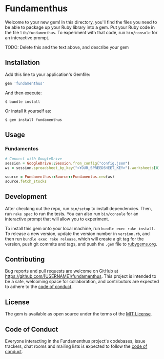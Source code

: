 # Fundamenthus

Welcome to your new gem! In this directory, you'll find the files you need to be able to package up your Ruby library into a gem. Put your Ruby code in the file `lib/fundamenthus`. To experiment with that code, run `bin/console` for an interactive prompt.

TODO: Delete this and the text above, and describe your gem

## Installation

Add this line to your application's Gemfile:

```ruby
gem 'fundamenthus'
```

And then execute:

    $ bundle install

Or install it yourself as:

    $ gem install fundamenthus

## Usage

### Fundamentos
```ruby
# Connect with GoogleDrive
session = GoogleDrive::Session.from_config("config.json")
ws = session.spreadsheet_by_key("<YOUR_SPREEDSHEET_KEY>").worksheets[0]

source = Fundamenthus::Source::Fundamentus.new(ws)
source.fetch_stocks
```


## Development

After checking out the repo, run `bin/setup` to install dependencies. Then, run `rake spec` to run the tests. You can also run `bin/console` for an interactive prompt that will allow you to experiment.

To install this gem onto your local machine, run `bundle exec rake install`. To release a new version, update the version number in `version.rb`, and then run `bundle exec rake release`, which will create a git tag for the version, push git commits and tags, and push the `.gem` file to [rubygems.org](https://rubygems.org).

## Contributing

Bug reports and pull requests are welcome on GitHub at https://github.com/[USERNAME]/fundamenthus. This project is intended to be a safe, welcoming space for collaboration, and contributors are expected to adhere to the [code of conduct](https://github.com/[USERNAME]/fundamenthus/blob/master/CODE_OF_CONDUCT.md).


## License

The gem is available as open source under the terms of the [MIT License](https://opensource.org/licenses/MIT).

## Code of Conduct

Everyone interacting in the Fundamenthus project's codebases, issue trackers, chat rooms and mailing lists is expected to follow the [code of conduct](https://github.com/[USERNAME]/fundamenthus/blob/master/CODE_OF_CONDUCT.md).
